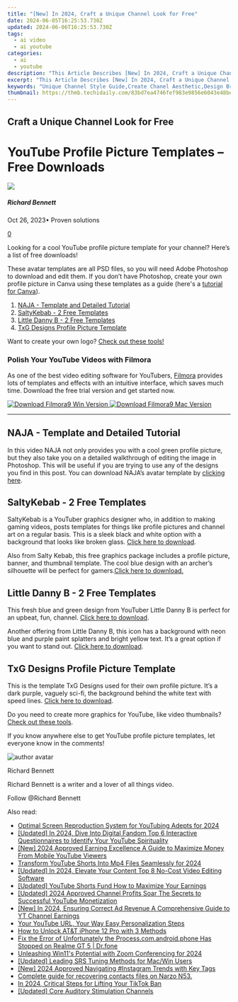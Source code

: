 ```yaml
---
title: "[New] In 2024, Craft a Unique Channel Look for Free"
date: 2024-06-05T16:25:53.730Z
updated: 2024-06-06T16:25:53.730Z
tags:
  - ai video
  - ai youtube
categories:
  - ai
  - youtube
description: "This Article Describes [New] In 2024, Craft a Unique Channel Look for Free"
excerpt: "This Article Describes [New] In 2024, Craft a Unique Channel Look for Free"
keywords: "Unique Channel Style Guide,Create Chanel Aesthetic,Design Brand Identity,Free Custom Channel Theme,Craft Channel Visuals,Unique Channel Color Palette,DIY Chanel Look Template"
thumbnail: https://thmb.techidaily.com/83bd7ea4746fef983e9856e6043e48be8dfdd87c4406254504ec111012f48674.jpg
---
```


## Craft a Unique Channel Look for Free

# YouTube Profile Picture Templates – Free Downloads

![](https://images.wondershare.com/filmora/article-images/richard-bennett.jpg)

##### Richard Bennett

 Oct 26, 2023• Proven solutions

[0](#commentsBoxSeoTemplate)

Looking for a cool YouTube profile picture template for your channel? Here’s a list of free downloads!

These avatar templates are all PSD files, so you will need Adobe Photoshop to download and edit them. If you don’t have Photoshop, create your own profile picture in Canva using these templates as a guide (here's a [tutorial for Canva](https://tools.techidaily.com/wondershare/filmora/download/)).

1. [NAJA - Template and Detailed Tutorial](#naja)
2. [SaltyKebab - 2 Free Templates](#salty)
3. [Little Danny B - 2 Free Templates](#danny)
4. [TxG Designs Profile Picture Template](#txg)

Want to create your own logo? [Check out these tools!](https://tools.techidaily.com/wondershare/filmora/download/)

### Polish Your YouTube Videos with Filmora

As one of the best video editing software for YouTubers, [Filmora](https://tools.techidaily.com/wondershare/filmora/download/) provides lots of templates and effects with an intuitive interface, which saves much time. Download the free trial version and get started now.

[![Download Filmora9 Win Version](https://images.wondershare.com/filmora/guide/download-btn-win.jpg) ](https://tools.techidaily.com/wondershare/filmora/download/) [![Download Filmora9 Mac Version](https://images.wondershare.com/filmora/guide/download-btn-mac.jpg) ](https://tools.techidaily.com/wondershare/filmora/download/)

---

## NAJA - Template and Detailed Tutorial

In this video NAJA not only provides you with a cool green profile picture, but they also take you on a detailed walkthrough of editing the image in Photoshop. This will be useful if you are trying to use any of the designs you find in this post. You can download NAJA’s avatar template by [clicking here](https://www.youtube.com/redirect?redir%5Ftoken=2YDSnb0yXKdaw0epGcXB4aJtttR8MTUxMDM0NjQ4NkAxNTEwMjYwMDg2&q=https%3A%2F%2Fsellfy.com%2Fp%2Fb5jF&event=video%5Fdescription&v=io9WzsSOc2Y).

## SaltyKebab - 2 Free Templates

SaltyKebab is a YouTuber graphics designer who, in addition to making gaming videos, posts templates for things like profile pictures and channel art on a regular basis. This is a sleek black and white option with a background that looks like broken glass. [Click here to download](https://www.youtube.com/redirect?event=video%5Fdescription&v=Tmpn%5FmLs1cY&q=https%3A%2F%2Fdrive.google.com%2Fopen%3Fid%3D0B32mpcEPyYYJUHVJQm9uNUxyNzA&redir%5Ftoken=S4l8OAh26uLUOulyoGIaYkOW8aB8MTUxMDM0MDk5MkAxNTEwMjU0NTky).

Also from Salty Kebab, this free graphics package includes a profile picture, banner, and thumbnail template. The cool blue design with an archer’s silhouette will be perfect for gamers.[Click here to download.](https://www.youtube.com/redirect?event=video%5Fdescription&v=IriIzdY%5FTzs&redir%5Ftoken=8rrPV9gZErBTEOtIdS5zkq8HXYR8MTUxMDM0MTU2OUAxNTEwMjU1MTY5&q=https%3A%2F%2Fdrive.google.com%2Fopen%3Fid%3D0B32mpcEPyYYJZDRsUmR3dkFRb2s)

## Little Danny B - 2 Free Templates

This fresh blue and green design from YouTuber Little Danny B is perfect for an upbeat, fun, channel. [Click here to download](https://www.youtube.com/redirect?redir%5Ftoken=F%5FMrtZATEvC53uE7QbEKQpUMgkt8MTUxMDMzNjA2M0AxNTEwMjQ5NjYz&q=http%3A%2F%2Fadf.ly%2FogOLQ&v=NLZukhYLfLQ&event=video%5Fdescription).

Another offering from Little Danny B, this icon has a background with neon blue and purple paint splatters and bright yellow text. It’s a great option if you want to stand out. [Click here to download](https://www.youtube.com/redirect?v=IJgjLWpnxVk&event=video%5Fdescription&redir%5Ftoken=OPO3uPCVpJhTn8MXiq5q3lVgWD58MTUxMDMzOTk5MkAxNTEwMjUzNTky&q=http%3A%2F%2Fadf.ly%2F10l7Ut).

## TxG Designs Profile Picture Template

This is the template TxG Designs used for their own profile picture. It’s a dark purple, vaguely sci-fi, the background behind the white text with speed lines. [Click here to download](https://www.youtube.com/redirect?q=http%3A%2F%2Fwww.mediafire.com%2Fdownload%2F02zz3qnhszxzyfa%2FFree%2BYoutube%2B%2526%2BAvatar%2BRebrand%2BTemplate.zip&redir%5Ftoken=jr9cd4sEsdAHiq0KtL33o34LEpN8MTUxMDMzNTgzNUAxNTEwMjQ5NDM1&v=LczVbluwfyw&event=video%5Fdescription).

Do you need to create more graphics for YouTube, like video thumbnails? [Check out these tools](https://tools.techidaily.com/wondershare/filmora/download/).

If you know anywhere else to get YouTube profile picture templates, let everyone know in the comments!

![author avatar](https://images.wondershare.com/filmora/article-images/richard-bennett.jpg)

Richard Bennett

Richard Bennett is a writer and a lover of all things video.

Follow @Richard Bennett

<span class="atpl-alsoreadstyle">Also read:</span>
<div><ul>
<li><a href="https://facebook-video-share.techidaily.com/optimal-screen-reproduction-system-for-youtubing-adepts-for-2024/"><u>Optimal Screen Reproduction System for YouTubing Adepts for 2024</u></a></li>
<li><a href="https://facebook-video-share.techidaily.com/updated-in-2024-dive-into-digital-fandom-top-6-interactive-questionnaires-to-identify-your-youtube-spirituality/"><u>[Updated] In 2024, Dive Into Digital Fandom  Top 6 Interactive Questionnaires to Identify Your YouTube Spirituality</u></a></li>
<li><a href="https://facebook-video-share.techidaily.com/new-2024-approved-earning-excellence-a-guide-to-maximize-money-from-mobile-youtube-viewers/"><u>[New] 2024 Approved  Earning Excellence  A Guide to Maximize Money From Mobile YouTube Viewers</u></a></li>
<li><a href="https://facebook-video-share.techidaily.com/transform-youtube-shorts-into-mp4-files-seamlessly-for-2024/"><u>Transform YouTube Shorts Into Mp4 Files Seamlessly for 2024</u></a></li>
<li><a href="https://facebook-video-share.techidaily.com/updated-in-2024-elevate-your-content-top-8-no-cost-video-editing-software/"><u>[Updated] In 2024, Elevate Your Content  Top 8 No-Cost Video Editing Software</u></a></li>
<li><a href="https://facebook-video-share.techidaily.com/updated-youtube-shorts-fund-how-to-maximize-your-earnings/"><u>[Updated] YouTube Shorts Fund  How to Maximize Your Earnings</u></a></li>
<li><a href="https://facebook-video-share.techidaily.com/updated-2024-approved-channel-profits-soar-the-secrets-to-successful-youtube-monetization/"><u>[Updated] 2024 Approved  Channel Profits Soar  The Secrets to Successful YouTube Monetization</u></a></li>
<li><a href="https://facebook-video-share.techidaily.com/new-in-2024-ensuring-correct-ad-revenue-a-comprehensive-guide-to-yt-channel-earnings/"><u>[New] In 2024, Ensuring Correct Ad Revenue  A Comprehensive Guide to YT Channel Earnings</u></a></li>
<li><a href="https://youtube-videos.techidaily.com/your-youtube-url-your-way-easy-personalization-steps/"><u>Your YouTube URL, Your Way  Easy Personalization Steps</u></a></li>
<li><a href="https://sim-unlock.techidaily.com/how-to-unlock-atandt-iphone-12-pro-with-3-methods-by-drfone-ios/"><u>How to Unlock AT&T iPhone 12 Pro with 3 Methods</u></a></li>
<li><a href="https://howto.techidaily.com/fix-the-error-of-unfortunately-the-processcomandroidphone-has-stopped-on-realme-gt-5-drfone-by-drfone-fix-android-problems-fix-android-problems/"><u>Fix the Error of Unfortunately the Process.com.android.phone Has Stopped on Realme GT 5 | Dr.fone</u></a></li>
<li><a href="https://some-skills.techidaily.com/unleashing-win11s-potential-with-zoom-conferencing-for-2024/"><u>Unleashing Win11's Potential with Zoom Conferencing for 2024</u></a></li>
<li><a href="https://extra-guidance.techidaily.com/updated-leading-srs-tuning-methods-for-macwin-users/"><u>[Updated] Leading SRS Tuning Methods for Mac/Win Users</u></a></li>
<li><a href="https://instagram-video-recordings.techidaily.com/new-2024-approved-navigating-instagram-trends-with-key-tags/"><u>[New] 2024 Approved  Navigating #Instagram Trends with Key Tags</u></a></li>
<li><a href="https://phone-solutions.techidaily.com/complete-guide-for-recovering-contacts-files-on-narzo-n53-by-fonelab-android-recover-contacts/"><u>Complete guide for recovering contacts files on Narzo N53.</u></a></li>
<li><a href="https://tiktok-video-recordings.techidaily.com/in-2024-critical-steps-for-lifting-your-tiktok-ban/"><u>In 2024, Critical Steps for Lifting Your TikTok Ban</u></a></li>
<li><a href="https://youtube-videos.techidaily.com/updated-core-auditory-stimulation-channels/"><u>[Updated] Core Auditory Stimulation Channels</u></a></li>
</ul></div>

<ins class="adsbygoogle"
      style="display:block"
      data-ad-client="ca-pub-7571918770474297"
      data-ad-slot="8358498916"
      data-ad-format="auto"
      data-full-width-responsive="true"></ins>